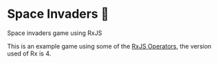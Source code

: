 # Space Invaders 🚀

Space invaders game using RxJS

This is an example game using some of the [RxJS Operators](https://github.com/Reactive-Extensions/RxJS), the version used of Rx is 4.
